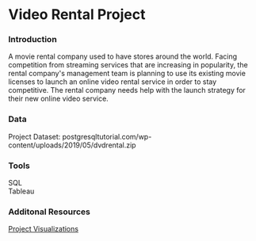 # Video Rental Project
### Introduction
A movie rental company used to have stores around the world. Facing competition from streaming services that are increasing in popularity, the rental company's management team is planning to use its existing movie licenses to launch an online video rental service in order to stay competitive. The rental company needs help with the launch strategy for their new online video service.  
  
### Data  
Project Dataset: postgresqltutorial.com/wp-content/uploads/2019/05/dvdrental.zip  
  
### Tools  
SQL  
Tableau  
  
### Additonal Resources
[Project Visualizations](https://public.tableau.com/app/profile/justin.turverey/viz/Book1_16418449086550/Top10Countries)
